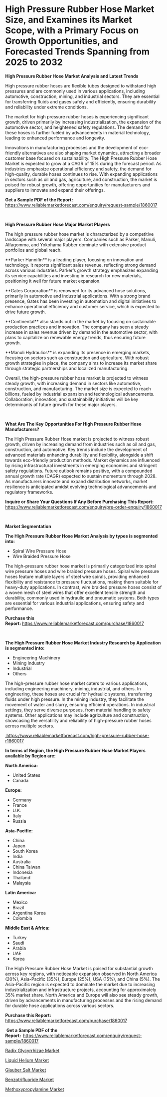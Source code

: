 <p><h1>High Pressure Rubber Hose Market Size, and Examines its Market Scope, with a Primary Focus on Growth Opportunities, and Forecasted Trends Spanning from 2025 to 2032</h1></p><p><strong>High Pressure Rubber Hose Market Analysis and Latest Trends</strong></p>
<p><p>High pressure rubber hoses are flexible tubes designed to withstand high pressures and are commonly used in various applications, including automotive, construction, mining, and industrial sectors. They are essential for transferring fluids and gases safely and efficiently, ensuring durability and reliability under extreme conditions. </p><p>The market for high pressure rubber hoses is experiencing significant growth, driven primarily by increasing industrialization, the expansion of the automotive sector, and heightened safety regulations. The demand for these hoses is further fueled by advancements in material technology, leading to enhanced performance and longevity. </p><p>Innovations in manufacturing processes and the development of eco-friendly alternatives are also shaping market dynamics, attracting a broader customer base focused on sustainability. The High Pressure Rubber Hose Market is expected to grow at a CAGR of 15% during the forecast period. As industries emphasize operational efficiency and safety, the demand for high-quality, durable hoses continues to rise. With expanding applications in sectors such as oil and gas, agriculture, and construction, the market is poised for robust growth, offering opportunities for manufacturers and suppliers to innovate and expand their offerings.</p></p>
<p><strong>Get a Sample PDF of the Report:&nbsp;</strong> <a href="https://www.reliablemarketforecast.com/enquiry/request-sample/1860017?utm_campaign=1743&utm_medium=2&utm_source=Github&utm_content=ia&utm_term=30012025&utm_id=high-pressure-rubber-hose">https://www.reliablemarketforecast.com/enquiry/request-sample/1860017</a></p>
<p>&nbsp;</p>
<p><strong>High Pressure Rubber Hose Major Market Players</strong></p>
<p><p>The high pressure rubber hose market is characterized by a competitive landscape with several major players. Companies such as Parker, Manuli, Alfagomma, and Yokohama Rubber dominate with extensive product portfolios and global reach.</p><p>**Parker Hannifin** is a leading player, focusing on innovation and technology. It reports significant sales revenue, reflecting strong demand across various industries. Parker’s growth strategy emphasizes expanding its service capabilities and investing in research for new materials, positioning it well for future market expansion.</p><p>**Gates Corporation** is renowned for its advanced hose solutions, primarily in automotive and industrial applications. With a strong brand presence, Gates has been investing in automation and digital initiatives to enhance operational efficiency and customer service, which is expected to drive future growth.</p><p>**Continental** also stands out in the market by focusing on sustainable production practices and innovation. The company has seen a steady increase in sales revenue driven by demand in the automotive sector, with plans to capitalize on renewable energy trends, thus ensuring future growth.</p><p>**Manuli Hydraulics** is expanding its presence in emerging markets, focusing on sectors such as construction and agriculture. With robust growth strategies in place, the company aims to increase its market share through strategic partnerships and localized manufacturing.</p><p>Overall, the high-pressure rubber hose market is projected to witness steady growth, with increasing demand in sectors like automotive, construction, and manufacturing. The market size is expected to reach billions, fueled by industrial expansion and technological advancements. Collaboration, innovation, and sustainability initiatives will be key determinants of future growth for these major players.</p></p>
<p>&nbsp;</p>
<p><strong>What Are The Key Opportunities For High Pressure Rubber Hose Manufacturers?</strong></p>
<p><p>The High Pressure Rubber Hose market is projected to witness robust growth, driven by increasing demand from industries such as oil and gas, construction, and automotive. Key trends include the development of advanced materials enhancing durability and flexibility, alongside a shift towards eco-friendly production methods. Market dynamics are influenced by rising infrastructural investments in emerging economies and stringent safety regulations. Future outlook remains positive, with a compounded annual growth rate (CAGR) expected to sustain momentum through 2028. As manufacturers innovate and expand distribution networks, market resilience is anticipated amidst evolving technological advancements and regulatory frameworks.</p></p>
<p><strong>Inquire or Share Your Questions If Any Before Purchasing This Report:</strong> <a href="https://www.reliablemarketforecast.com/enquiry/pre-order-enquiry/1860017?utm_campaign=1743&utm_medium=2&utm_source=Github&utm_content=ia&utm_term=30012025&utm_id=high-pressure-rubber-hose">https://www.reliablemarketforecast.com/enquiry/pre-order-enquiry/1860017</a></p>
<p>&nbsp;</p>
<p><strong>Market Segmentation</strong></p>
<p><strong>The High Pressure Rubber Hose Market Analysis by types is segmented into:</strong></p>
<p><ul><li>Spiral Wire Pressure Hose</li><li>Wire Braided Pressure Hose</li></ul></p>
<p><p>The high-pressure rubber hose market is primarily categorized into spiral wire pressure hoses and wire braided pressure hoses. Spiral wire pressure hoses feature multiple layers of steel wire spirals, providing enhanced flexibility and resistance to pressure fluctuations, making them suitable for heavy-duty applications. In contrast, wire braided pressure hoses consist of a woven mesh of steel wires that offer excellent tensile strength and durability, commonly used in hydraulic and pneumatic systems. Both types are essential for various industrial applications, ensuring safety and performance.</p></p>
<p><strong>Purchase this Report:&nbsp;</strong><a href="https://www.reliablemarketforecast.com/purchase/1860017?utm_campaign=1743&utm_medium=2&utm_source=Github&utm_content=ia&utm_term=30012025&utm_id=high-pressure-rubber-hose">https://www.reliablemarketforecast.com/purchase/1860017</a></p>
<p>&nbsp;</p>
<p><strong>The High Pressure Rubber Hose Market Industry Research by Application is segmented into:</strong></p>
<p><ul><li>Engineering Machinery</li><li>Mining Industry</li><li>Industrial</li><li>Others</li></ul></p>
<p><p>The high-pressure rubber hose market caters to various applications, including engineering machinery, mining, industrial, and others. In engineering, these hoses are crucial for hydraulic systems, transferring fluids under high pressure. In the mining industry, they facilitate the movement of water and slurry, ensuring efficient operations. In industrial settings, they serve diverse purposes, from material handling to safety systems. Other applications may include agriculture and construction, showcasing the versatility and reliability of high-pressure rubber hoses across multiple sectors.</p></p>
<p><a href="https://www.reliablemarketforecast.com/high-pressure-rubber-hose-r1860017?utm_campaign=1743&utm_medium=2&utm_source=Github&utm_content=ia&utm_term=30012025&utm_id=high-pressure-rubber-hose">&nbsp;https://www.reliablemarketforecast.com/high-pressure-rubber-hose-r1860017</a></p>
<p><strong>In terms of Region, the High Pressure Rubber Hose Market Players available by Region are:</strong></p>
<p>
    <p> <strong> North America: </strong>
        <ul>
            <li>United States</li>
            <li>Canada</li>
        </ul>
        </p> 
    <p> <strong> Europe: </strong>
        <ul>
            <li>Germany</li>
            <li>France</li>
            <li>U.K.</li>
            <li>Italy</li>
            <li>Russia</li>
        </ul>
        </p> 
    <p> <strong> Asia-Pacific: </strong>
        <ul>
            <li>China</li>
            <li>Japan</li>
            <li>South Korea</li>
            <li>India</li>
            <li>Australia</li>
            <li>China Taiwan</li>
            <li>Indonesia</li>
            <li>Thailand</li>
            <li>Malaysia</li>
        </ul>
        </p> 
    <p> <strong> Latin America: </strong>
        <ul>
            <li>Mexico</li>
            <li>Brazil</li>
            <li>Argentina Korea</li>
            <li>Colombia</li>
        </ul>
        </p> 
    <p> <strong> Middle East & Africa: </strong>
        <ul>
            <li>Turkey</li>
            <li>Saudi</li>
            <li>Arabia</li>
            <li>UAE</li>
            <li>Korea</li>
        </ul>
    </p>
    </p>
<p><p>The High Pressure Rubber Hose Market is poised for substantial growth across key regions, with noticeable expansion observed in North America (20%), Asia-Pacific (35%), Europe (25%), USA (15%), and China (5%). The Asia-Pacific region is expected to dominate the market due to increasing industrialization and infrastructure projects, accounting for approximately 35% market share. North America and Europe will also see steady growth, driven by advancements in manufacturing processes and the rising demand for durable hose applications across various sectors.</p></p>
<p><strong>Purchase this Report: </strong><a href="https://www.reliablemarketforecast.com/purchase/1860017?utm_campaign=1743&utm_medium=2&utm_source=Github&utm_content=ia&utm_term=30012025&utm_id=high-pressure-rubber-hose">https://www.reliablemarketforecast.com/purchase/1860017</a></p>
<p>&nbsp;<strong>Get a Sample PDF of the Report:&nbsp;&nbsp;</strong><a href="https://www.reliablemarketforecast.com/enquiry/request-sample/1860017?utm_campaign=1743&utm_medium=2&utm_source=Github&utm_content=ia&utm_term=30012025&utm_id=high-pressure-rubber-hose">https://www.reliablemarketforecast.com/enquiry/request-sample/1860017</a></p>
<p><strong></strong></p>
<p><p><a href="https://github.com/biomochaben4/Market-Research-Report-List-1/blob/main/radix-glycyrrhizae-market.md?utm_campaign=1743&utm_medium=2&utm_source=Github&utm_content=ia&utm_term=30012025&utm_id=high-pressure-rubber-hose">Radix Glycyrrhizae Market</a></p><p><a href="https://github.com/penglatilles/Market-Research-Report-List-1/blob/main/liquid-helium-market.md?utm_campaign=1743&utm_medium=2&utm_source=Github&utm_content=ia&utm_term=30012025&utm_id=high-pressure-rubber-hose">Liquid Helium Market</a></p><p><a href="https://github.com/agdonthisa/Market-Research-Report-List-1/blob/main/glauber-salt-market.md?utm_campaign=1743&utm_medium=2&utm_source=Github&utm_content=ia&utm_term=30012025&utm_id=high-pressure-rubber-hose">Glauber Salt Market</a></p><p><a href="https://github.com/saaindosya/Market-Research-Report-List-1/blob/main/benzotrifluoride-market.md?utm_campaign=1743&utm_medium=2&utm_source=Github&utm_content=ia&utm_term=30012025&utm_id=high-pressure-rubber-hose">Benzotrifluoride Market</a></p><p><a href="https://github.com/akaalahk/Market-Research-Report-List-1/blob/main/methoxypropylamine-market.md?utm_campaign=1743&utm_medium=2&utm_source=Github&utm_content=ia&utm_term=30012025&utm_id=high-pressure-rubber-hose">Methoxypropylamine Market</a></p></p>